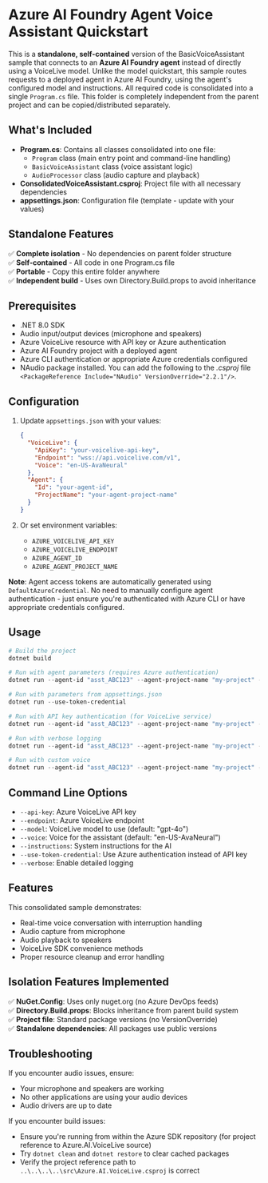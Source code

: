 # Azure AI Foundry Agent Voice Assistant Quickstart

This is a **standalone, self-contained** version of the BasicVoiceAssistant sample that connects to an **Azure AI Foundry agent** instead of directly using a VoiceLive model. Unlike the model quickstart, this sample routes requests to a deployed agent in Azure AI Foundry, using the agent's configured model and instructions. All required code is consolidated into a single `Program.cs` file. This folder is completely independent from the parent project and can be copied/distributed separately.

## What's Included

- **Program.cs**: Contains all classes consolidated into one file:
  - `Program` class (main entry point and command-line handling)
  - `BasicVoiceAssistant` class (voice assistant logic)
  - `AudioProcessor` class (audio capture and playback)
- **ConsolidatedVoiceAssistant.csproj**: Project file with all necessary dependencies
- **appsettings.json**: Configuration file (template - update with your values)

## Standalone Features

✅ **Complete isolation** - No dependencies on parent folder structure  
✅ **Self-contained** - All code in one Program.cs file  
✅ **Portable** - Copy this entire folder anywhere  
✅ **Independent build** - Uses own Directory.Build.props to avoid inheritance  

## Prerequisites

- .NET 8.0 SDK
- Audio input/output devices (microphone and speakers)  
- Azure VoiceLive resource with API key or Azure authentication
- Azure AI Foundry project with a deployed agent
- Azure CLI authentication or appropriate Azure credentials configured
- NAudio package installed. You can add the following to the *.csproj* file `<PackageReference Include="NAudio" VersionOverride="2.2.1"/>`.

## Configuration

1. Update `appsettings.json` with your values:

   ```json
   {
     "VoiceLive": {
       "ApiKey": "your-voicelive-api-key",
       "Endpoint": "wss://api.voicelive.com/v1",
       "Voice": "en-US-AvaNeural"
     },
     "Agent": {
       "Id": "your-agent-id",
       "ProjectName": "your-agent-project-name"
     }
   }
   ```

2. Or set environment variables:
   - `AZURE_VOICELIVE_API_KEY`
   - `AZURE_VOICELIVE_ENDPOINT`  
   - `AZURE_AGENT_ID`
   - `AZURE_AGENT_PROJECT_NAME`

**Note**: Agent access tokens are automatically generated using `DefaultAzureCredential`. No need to manually configure agent authentication - just ensure you're authenticated with Azure CLI or have appropriate credentials configured.

## Usage

```powershell
# Build the project
dotnet build

# Run with agent parameters (requires Azure authentication)
dotnet run --agent-id "asst_ABC123" --agent-project-name "my-project" --use-token-credential

# Run with parameters from appsettings.json
dotnet run --use-token-credential

# Run with API key authentication (for VoiceLive service)
dotnet run --agent-id "asst_ABC123" --agent-project-name "my-project" --api-key "your-api-key"

# Run with verbose logging  
dotnet run --agent-id "asst_ABC123" --agent-project-name "my-project" --use-token-credential --verbose

# Run with custom voice
dotnet run --agent-id "asst_ABC123" --agent-project-name "my-project" --use-token-credential --voice "en-US-JennyNeural"
```

## Command Line Options

- `--api-key`: Azure VoiceLive API key
- `--endpoint`: Azure VoiceLive endpoint
- `--model`: VoiceLive model to use (default: "gpt-4o")
- `--voice`: Voice for the assistant (default: "en-US-AvaNeural")
- `--instructions`: System instructions for the AI
- `--use-token-credential`: Use Azure authentication instead of API key
- `--verbose`: Enable detailed logging

## Features

This consolidated sample demonstrates:

- Real-time voice conversation with interruption handling
- Audio capture from microphone
- Audio playback to speakers
- VoiceLive SDK convenience methods
- Proper resource cleanup and error handling

## Isolation Features Implemented

✅ **NuGet.Config**: Uses only nuget.org (no Azure DevOps feeds)  
✅ **Directory.Build.props**: Blocks inheritance from parent build system  
✅ **Project file**: Standard package versions (no VersionOverride)  
✅ **Standalone dependencies**: All packages use public versions  

## Troubleshooting

If you encounter audio issues, ensure:

- Your microphone and speakers are working
- No other applications are using your audio devices
- Audio drivers are up to date

If you encounter build issues:

- Ensure you're running from within the Azure SDK repository (for project reference to Azure.AI.VoiceLive source)
- Try `dotnet clean` and `dotnet restore` to clear cached packages
- Verify the project reference path to `..\..\..\..\src\Azure.AI.VoiceLive.csproj` is correct

